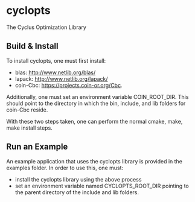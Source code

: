 cyclopts
========

The Cyclus Optimization Library

Build & Install
---------------

To install cyclopts, one must first install:
   * blas: http://www.netlib.org/blas/
   * lapack: http://www.netlib.org/lapack/
   * coin-Cbc: https://projects.coin-or.org/Cbc.

Additionally, one must set an environment variable COIN_ROOT_DIR. This should point to the directory in which the bin, include, and lib folders for coin-Cbc reside.

With these two steps taken, one can perform the normal cmake, make, make install steps.

Run an Example
--------------

An example application that uses the cyclopts library is provided in the examples folder. In order to use this, one must:
  * install the cyclopts library using the above process
  * set an environment variable named CYCLOPTS_ROOT_DIR pointing to the parent directory of the include and lib folders.